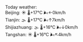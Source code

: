 Today weather:  
Beijing: ☀️ 🌡️+17°C 🌬️←0km/h  
Tianjin: 🌫  🌡️+17°C 🌬️↑7km/h  
Shijiazhuang: 🌫  🌡️+16°C 🌬️↓0km/h  
Tangshan: ☀️ 🌡️+16°C 🌬️↖4km/h  
